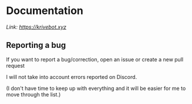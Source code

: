 # Documentation

*Link: https://krivebot.xyz*

## Reporting a bug

If you want to report a bug/correction, open an issue or create a new pull request

I will not take into account errors reported on Discord.

(I don't have time to keep up with everything and it will be easier for me to move through the list.)
